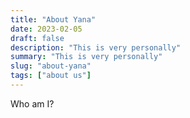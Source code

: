 ```yaml
---
title: "About Yana"
date: 2023-02-05
draft: false
description: "This is very personally"
summary: "This is very personally"
slug: "about-yana"
tags: ["about us"]
---
```


[//]: # (TODO check dates display)
Who am I?
